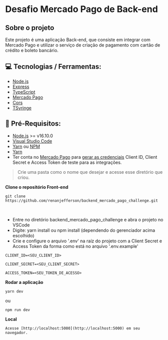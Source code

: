 # Desafio Mercado Pago de Back-end


## Sobre o projeto
Este projeto é uma aplicação Back-end, que consiste em integrar com Mercado Pago e utilizar o serviço de criação de pagamento com cartão de crédito e boleto bancário.


## 💻 Tecnologias / Ferramentas:

- [Node.js](https://nodejs.org/en/)
- [Express](https://expressjs.com/pt-br/)
- [TypeScript](https://www.typescriptlang.org/)
- [Mercado Pago](https://github.com/mercadopago/sdk-nodejs)
- [Cors](https://github.com/expressjs/cors)
- [TSyringe](https://github.com/Microsoft/tsyringe)


## :electric_plug: Pré-Requisitos:

- [Node.js](https://nodejs.org/en/) >= v16.10.0
- [Visual Studio Code](https://code.visualstudio.com/)
- [Yarn](https://yarnpkg.com/) ou [NPM](https://nodejs.org/en/)
- [Yarn](https://insomnia.rest/)
- Ter conta no [Mercado Pago](https://www.mercadopago.com.br/) para [gerar as credenciais](https://www.mercadopago.com.br/settings/account/credentials) Client ID, Client Secret e Access Token de teste para as integrações.

> Crie uma pasta como o nome que desejar e acesse esse diretório que criou.


**Clone o repositório Front-end**
```
git clone https://github.com/renanjefferson/backend_mercado_pago_challenge.git
```
<br/>

- Entre no diretório backend_mercado_pago_challenge e abra o projeto no VSCode
- Digite: yarn install ou npm install (dependendo do gerenciador acima escolhido)
- Crie e configure o arquivo '.env' na raíz do projeto com a Client Secret e Access Token da forma como está no arquivo '.env.example'
 ```
 CLIENT_ID=<SEU_CLIENT_ID>
 ```
 ```
 CLIENT_SECRET=<SEU_CLIENT_SECRET>
 ```
 ```
 ACCESS_TOKEN=<SEU_TOKEN_DE_ACESSO>
 ```
 
 
**Rodar a aplicação**
```
yarn dev
```
ou
```
npm run dev
```


**Local**
```
Acesse [http://localhost:5000](http://localhost:5000) em seu navegador.
```

